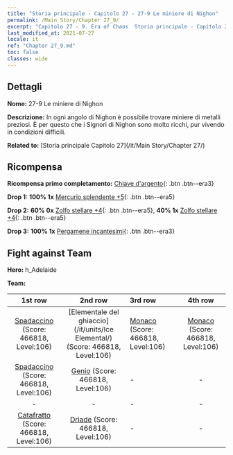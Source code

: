 ```yaml
---
title: "Storia principale - Capitolo 27 - 27-9 Le miniere di Nighon"
permalink: /Main Story/Chapter 27_9/
excerpt: "Capitolo 27 - 9. Era of Chaos  Storia principale - Capitolo 27_9. 27-9 Le miniere di Nighon"
last_modified_at: 2021-07-27
locale: it
ref: "Chapter 27_9.md"
toc: false
classes: wide
---
```


## Dettagli

 **Nome:** 27-9 Le miniere di Nighon

 **Descrizione:** In ogni angolo di Nighon è possibile trovare miniere di metalli preziosi. È per questo che i Signori di Nighon sono molto ricchi, pur vivendo in condizioni difficili.

 **Related to:** [Storia principale Capitolo 27](/it/Main Story/Chapter 27/)

## Ricompensa

 **Ricompensa primo completamento:** [Chiave d'argento](/ItemsIT/con_693/){: .btn .btn--era3}

 **Drop 1:** **100% 1x** [Mercurio splendente +5](/ItemsIT/mat_98/){: .btn .btn--era5}

 **Drop 2:** **60% 0x** [Zolfo stellare +4](/ItemsIT/mat_92/){: .btn .btn--era5}, **40% 1x** [Zolfo stellare +4](/ItemsIT/mat_92/){: .btn .btn--era5}

 **Drop 3:** **100% 1x** [Pergamene incantesimi](/ItemsIT/con_694/){: .btn .btn--era3}


## Fight against Team
 **Hero:** h_Adelaide

 **Team:**


  | 1st row | 2nd row | 3rd row | 4th row |
  |:----:|:----:|:----|:----:|
  | [Spadaccino](/it/units/Swordsman/) (Score: 466818, Level:106)  | [Elementale del ghiaccio](/it/units/Ice Elemental/) (Score: 466818, Level:106)  | [Monaco](/it/units/Monk/) (Score: 466818, Level:106)  | [Monaco](/it/units/Monk/) (Score: 466818, Level:106)  |
  | [Spadaccino](/it/units/Swordsman/) (Score: 466818, Level:106)  | [Genio](/it/units/Genie/) (Score: 466818, Level:106)  | - | - |
  | - | - | - | - |
  | [Catafratto](/it/units/Cavalier/) (Score: 466818, Level:106)  | [Driade](/it/units/Sprite/) (Score: 466818, Level:106)  | - | - |


